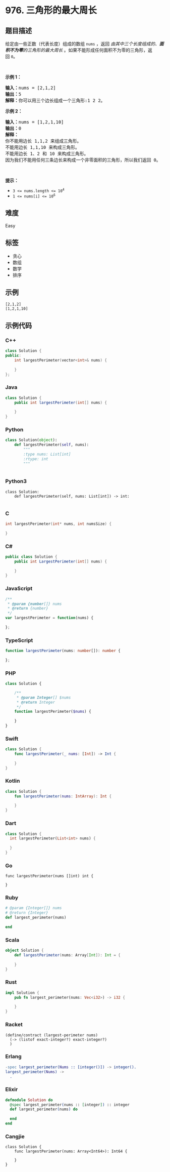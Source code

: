 # 976. 三角形的最大周长

## 题目描述

<p>给定由一些正数（代表长度）组成的数组 <code>nums</code>&nbsp;，返回 <em>由其中三个长度组成的、<strong>面积不为零</strong>的三角形的最大周长</em>&nbsp;。如果不能形成任何面积不为零的三角形，返回&nbsp;<code>0</code>。</p>

<p>&nbsp;</p>

<ol>
</ol>

<p><strong>示例 1：</strong></p>

<pre>
<strong>输入：</strong>nums = [2,1,2]
<strong>输出：</strong>5
<strong>解释：</strong>你可以用三个边长组成一个三角形:1 2 2。
</pre>

<p><strong>示例 2：</strong></p>

<pre>
<strong>输入：</strong>nums = [1,2,1,10]
<strong>输出：</strong>0
<strong>解释：</strong>
你不能用边长 1,1,2 来组成三角形。
不能用边长 1,1,10 来构成三角形。
不能用边长 1、2 和 10 来构成三角形。
因为我们不能用任何三条边长来构成一个非零面积的三角形，所以我们返回 0。</pre>

<p>&nbsp;</p>

<p><strong>提示：</strong></p>

<ul>
	<li><code>3 &lt;= nums.length &lt;= 10<sup>4</sup></code></li>
	<li><code>1 &lt;= nums[i] &lt;= 10<sup>6</sup></code></li>
</ul>


## 难度

Easy

## 标签

- 贪心
- 数组
- 数学
- 排序

## 示例

```
[2,1,2]
[1,2,1,10]
```

## 示例代码

### C++

```cpp
class Solution {
public:
    int largestPerimeter(vector<int>& nums) {
        
    }
};
```

### Java

```java
class Solution {
    public int largestPerimeter(int[] nums) {
        
    }
}
```

### Python

```python
class Solution(object):
    def largestPerimeter(self, nums):
        """
        :type nums: List[int]
        :rtype: int
        """
        
```

### Python3

```python3
class Solution:
    def largestPerimeter(self, nums: List[int]) -> int:
        
```

### C

```c
int largestPerimeter(int* nums, int numsSize) {
    
}
```

### C#

```csharp
public class Solution {
    public int LargestPerimeter(int[] nums) {
        
    }
}
```

### JavaScript

```javascript
/**
 * @param {number[]} nums
 * @return {number}
 */
var largestPerimeter = function(nums) {
    
};
```

### TypeScript

```typescript
function largestPerimeter(nums: number[]): number {
    
};
```

### PHP

```php
class Solution {

    /**
     * @param Integer[] $nums
     * @return Integer
     */
    function largestPerimeter($nums) {
        
    }
}
```

### Swift

```swift
class Solution {
    func largestPerimeter(_ nums: [Int]) -> Int {
        
    }
}
```

### Kotlin

```kotlin
class Solution {
    fun largestPerimeter(nums: IntArray): Int {
        
    }
}
```

### Dart

```dart
class Solution {
  int largestPerimeter(List<int> nums) {
    
  }
}
```

### Go

```golang
func largestPerimeter(nums []int) int {
    
}
```

### Ruby

```ruby
# @param {Integer[]} nums
# @return {Integer}
def largest_perimeter(nums)
    
end
```

### Scala

```scala
object Solution {
    def largestPerimeter(nums: Array[Int]): Int = {
        
    }
}
```

### Rust

```rust
impl Solution {
    pub fn largest_perimeter(nums: Vec<i32>) -> i32 {
        
    }
}
```

### Racket

```racket
(define/contract (largest-perimeter nums)
  (-> (listof exact-integer?) exact-integer?)
  )
```

### Erlang

```erlang
-spec largest_perimeter(Nums :: [integer()]) -> integer().
largest_perimeter(Nums) ->
  .
```

### Elixir

```elixir
defmodule Solution do
  @spec largest_perimeter(nums :: [integer]) :: integer
  def largest_perimeter(nums) do
    
  end
end
```

### Cangjie

```cangjie
class Solution {
    func largestPerimeter(nums: Array<Int64>): Int64 {

    }
}
```

